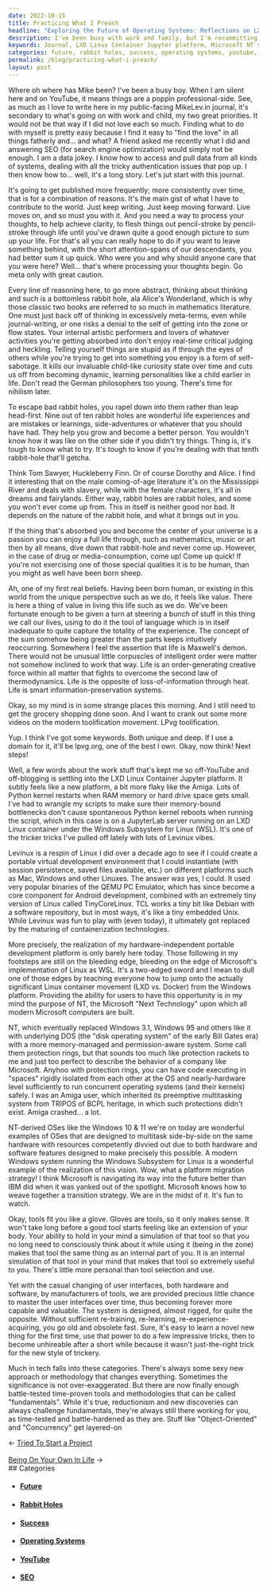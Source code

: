 ```yaml
---
date: 2022-10-15
title: Practicing What I Preach
headline: "Exploring the Future of Operating Systems: Reflections on LXD Linux Container Jupyter Platform and Microsoft's NT System"
description: I've been busy with work and family, but I'm recommitting to writing in my journal. I'm exploring the LXD Linux Container Jupyter platform, which has been challenging but rewarding, and Microsoft's NT system, which has enabled the creation of protection rings and running concurrent operating systems. I'm amazed at how Microsoft is transitioning into the future, and I'm reflecting on the fundamentals of object-oriented and concurrency that remain.
keywords: Journal, LXD Linux Container Jupyter platform, Microsoft NT system, Protection Rings, Concurrency, Object-Oriented, Operating Systems, Hardware, Multitasking, SEO, Data Work, Writing, YouTube, Abstract Thinking, Rabbit Holes, Virtual Development Environment, Portable, Platforms, Strategy, Tools, Technology, Future
categories: future, rabbit holes, success, operating systems, youtube, seo
permalink: /blog/practicing-what-i-preach/
layout: post
---
```



Where oh where has Mike been? I've been a busy boy. When I am silent here and
on YouTube, it means things are a poppin professional-side. See, as much as I
love to write here in my public-facing MikeLev.in journal, it's secondary to
what's going on with work and child, my two great priorities. It would not be
that way if I did not love each so much. Finding what to do with myself is
pretty easy because I find it easy to "find the love" in all things fatherly
and... and what? A friend asked me recently what I did and answering SEO (for
search engine optimization) would simply not be enough. I am a data jokey. I
know how to access and pull data from all kinds of systems, dealing with all
the tricky authentication issues that pop up. I then know how to... well, it's
a long story. Let's jut start with this journal.

It's going to get published more frequently; more consistently over time, that
is for a combination of reasons. It's the main gist of what I have to
contribute to the world. Just keep writing. Just keep moving forward. Live
moves on, and so must you with it. And you need a way to process your thoughts,
to help achieve clarity, to flesh things out pencil-stroke by pencil-stroke
through life until you've drawn quite a good enough picture to sum up your
life. For that's all you can really hope to do if you want to leave something
behind, with the short attention-spans of our descendants, you had better sum
it up quick. Who were you and why should anyone care that you were here?
Well... that's where processing your thoughts begin. Go meta only with great
caution.

Every line of reasoning here, to go more abstract, thinking about thinking and
such is a bottomless rabbit hole, ala Alice's Wonderland, which is why those
classic two books are referred to so much in mathematics literature. One must
just back off of thinking in excessively meta-terms, even while
journal-writing, or one risks a denial to the self of getting into the zone or
flow states. Your internal artistic performers and lovers of whatever
activities you're getting absorbed into don't enjoy real-time critical judging
and heckling. Telling yourself things are stupid as if through the eyes of
others while you're trying to get into something you enjoy is a form of
self-sabotage. It kills our invaluable child-like curiosity state over time and
cuts us off from becoming dynamic, learning personalities like a child earlier
in life. Don't read the German philosophers too young. There's time for
nihilism later.

To escape bad rabbit holes, you rapel down into them rather than leap
head-first. Nine out of ten rabbit holes are wonderful life experiences and are
mistakes or learnings, side-adventures or whatever that you should have had.
They help you grow and become a better person. You wouldn't know how it was
like on the other side if you didn't try things. Thing is, it's tough to know
what to try. It's tough to know if you're dealing with that tenth rabbit-hole
that'll getcha.

Think Tom Sawyer, Huckleberry Finn. Or of course Dorothy and Alice. I find it
interesting that on the male coming-of-age literature it's on the Mississippi
River and deals with slavery, while with the female characters, it's all in
dreams and fairylands. Either way, rabbit holes are rabbit holes, and some you
won't ever come up from. This in itself is neither good nor bad. It depends on
the nature of the rabbit hole, and what it brings out in you.

If the thing that's absorbed you and become the center of your universe is a
passion you can enjoy a full life through, such as mathematics, music or art
then by all means, dive down that rabbit-hole and never come up. However, in
the case of drug or media-consumption, come up! Come up quick! If you're not
exercising one of those special qualities it is to be human, than you might as
well have been born sheep.

Ah, one of my first real beliefs. Having been born human, or existing in this
world from the unique perspective such as we do, it feels like value. There is
here a thing of value in living this life such as we do. We've been fortunate
enough to be given a turn at steering a bunch of stuff in this thing we call
our lives, using to do it the tool of language which is in itself inadequate to
quite capture the totality of the experience. The concept of the sum somehow
being greater than the parts keeps intuitively reoccurring. Somewhere I feel
the assertion that life is Maxwell's demon. There would not be unusual little
corpuscles of intelligent order were matter not somehow inclined to work that
way. Life is an order-generating creative force within all matter that fights
to overcome the second law of thermodynamics. Life is the opposite of
loss-of-information through heat. Life is smart information-preservation
systems.

Okay, so my mind is in some strange places this morning. And I still need to
get the grocery shopping done soon. And I want to crank out some more videos on
the modern toolification movement. LPvg toolification.

Yup. I think I've got some keywords. Both unique and deep. If I use a domain
for it, it'll be lpvg.org, one of the best I own. Okay, now think! Next steps!

Well, a few words about the work stuff that's kept me so off-YouTube and
off-blogging is settling into the LXD Linux Container Jupyter platform. It
subtly feels like a new platform, a bit more flaky like the Amiga. Lots of
Python kernel restarts when RAM memory or hard drive space gets small. I've had
to wrangle my scripts to make sure their memory-bound bottlenecks don't cause
spontaneous Python kernel reboots when running the script, which in this case
is on a JupyterLab server running on an LXD Linux container under the Windows
Subsystem for Linux (WSL). It's one of the tricker tricks I've pulled off
lately with lots of Levinux vibes.

Levinux is a respin of Linux I did over a decade ago to see if I could create a
portable virtual development environment that I could instantiate (with session
persistence, saved files available, etc.) on different platforms such as Mac,
Windows and other Linuxes. The answer was yes, I could. It used very popular
binaries of the QEMU PC Emulator, which has since become a core component for
Android development, combined with an extremely tiny version of Linux called
TinyCoreLinux. TCL works a tiny bit like Debian with a software repository, but
in most ways, it's like a tiny embedded Unix. While Levinux was fun to play
with (even today), it ultimately got replaced by the maturing of
containerization technologies.

More precisely, the realization of my hardware-independent portable development
platform is only barely here today. Those following in my footsteps are still
on the bleeding edge, bleeding on the edge of Microsoft's implementation of
Linux as WSL. It's a two-edged sword and I mean to dull one of those edges by
teaching everyone how to jump onto the actually significant Linux container
movement (LXD vs. Docker) from the Windows platform. Providing the ability for
users to have this opportunity is in my mind the purpose of NT, the Microsoft
"Next Technology" upon which all modern Microsoft computers are built.

NT, which eventually replaced Windows 3.1, Windows 95 and others like it with
underlying DOS (the "disk operating system" of the early Bill Gates era) with a
more memory-managed and permission-aware system. Some call them protection
rings, but that sounds too much like protection rackets to me and just too
perfect to describe the behavior of a company like Microsoft. Anyhoo with
protection rings, you can have code executing in "spaces" rigidly isolated from
each other at the OS and nearly-hardware level sufficiently to run concurrent
operating systems (and their kernels) safely. I was an Amiga user, which
inherited its preemptive multitasking system from TRIPOS of BCPL heritage, in
which such protections didn't exist. Amiga crashed... a lot.

NT-derived OSes like the Windows 10 & 11 we're on today are wonderful examples
of OSes that are designed to multitask side-by-side on the same hardware with
resources competently divvied out due to both hardware and software features
designed to make precisely this possible. A modern Windows system running the
Windows Subsystem for Linux is a wonderful example of the realization of this
vision. Wow, what a platform migration strategy! I think Microsoft is
navigating its way into the future better than IBM did when it was yanked out
of the spotlight. Microsoft knows how to weave together a transition strategy.
We are in the midst of it. It's fun to watch.

Okay, tools fit you like a glove. Gloves are tools, so it only makes sense. It
won't take long before a good tool starts feeling like an extension of your
body. Your ability to hold in your mind a simulation of that tool so that you
no long need to consciously think about it while using it (being in the zone)
makes that tool the same thing as an internal part of you. It is an internal
simulation of that tool in your mind that makes that tool so extremely useful
to you. There's little more personal than tool selection and use.

Yet with the casual changing of user interfaces, both hardware and software, by
manufacturers of tools, we are provided precious little chance to master the
user interfaces over time, thus becoming forever more capable and valuable.
The system is designed, almost rigged, for quite the opposite. Without
sufficient re-training, re-learning, re-experience-acquiring, you go old and
obsolete fast. Sure, it's easy to learn a novel new thing for the first time,
use that power to do a few impressive tricks, then to become unhireable after a
short while because it wasn't just-the-right trick for the new style of
trickery.

Much in tech falls into these categories. There's always some sexy new approach
or methodology that changes everything. Sometimes the significance is not
over-exaggerated. But there are now finally enough battle-tested time-proven
tools and methodologies that can be called "fundamentals". While it's true,
reductionism and new discoveries can always challenge fundamentals, they're
always still there working for you, as time-tested and battle-hardened as they
are. Stuff like "Object-Oriented" and "Concurrency" get layered-on


<div class="arrow-links"><div class="post-nav-prev"><span class="arrow">&larr;&nbsp;</span><a href="/blog/tried-to-start-a-project/">Tried To Start a Project</a></div> &nbsp; <div class="post-nav-next"><a href="/blog/being-on-your-own-in-life/">Being On Your Own In Life</a><span class="arrow">&nbsp;&rarr;</span></div></div>
## Categories

<ul>
<li><h4><a href='/future/'>Future</a></h4></li>
<li><h4><a href='/rabbit-holes/'>Rabbit Holes</a></h4></li>
<li><h4><a href='/success/'>Success</a></h4></li>
<li><h4><a href='/operating-systems/'>Operating Systems</a></h4></li>
<li><h4><a href='/youtube/'>YouTube</a></h4></li>
<li><h4><a href='/seo/'>SEO</a></h4></li></ul>